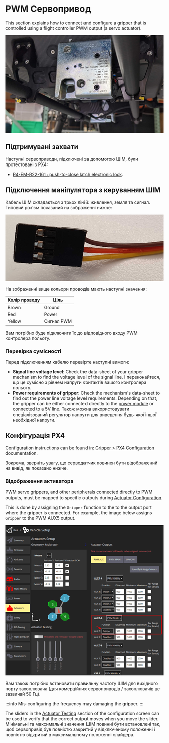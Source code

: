# PWM Сервопривод

This section explains how to connect and configure a [gripper](../peripherals/gripper.md) that is controlled using a flight controller PWM output (a servo actuator).

![R4-EM-R22-16: High-load gripper example](../../assets/hardware/grippers/highload_gripper_example.jpg)

## Підтримувані захвати

Наступні сервоприводи, підключені за допомогою ШІМ, були протестовані з PX4:

- [R4-EM-R22-161 : push-to-close latch electronic lock](https://southco.com/en_any_int/r4-em-r22-161).

## Підключення маніпулятора з керуванням ШІМ

Кабель ШІМ складається з трьох ліній: живлення, земля та сигнал.
Типовий роз'єм показаний на зображенні нижче:

![PWM Cable](../../assets/hardware/grippers/pwm_cable.png)

На зображенні вище кольори проводів мають наступні значення:

| Колір проводу | Ціль       |
| ------------- | ---------- |
| Brown         | Ground     |
| Red           | Power      |
| Yellow        | Сигнал PWM |

Вам потрібно буде підключити їх до відповідного входу PWM контролера польоту.

### Перевірка сумісності

Перед підключенням кабелю перевірте наступні вимоги:

- **Signal line voltage level**: Check the data-sheet of your gripper mechanism to find the voltage level of the signal line. І переконайтеся, що це сумісно з рівнем напруги контактів вашого контролера польоту.
- **Power requirements of gripper**: Check the mechanism's data-sheet to find out the power line voltage level requirements. Depending on that, the gripper can be either connected directly to the [power module](../power_module/index.md) or connected to a 5V line.
  Також можна використовувати спеціалізований регулятор напруги для виведення будь-якої іншої необхідної напруги.

## Конфігурація PX4

Configuration instructions can be found in: [Gripper > PX4 Configuration](../peripherals/gripper.md#px4-configuration) documentation.

Зокрема, зверніть увагу, що серводатчик повинен бути відображений на вивід, як показано нижче.

### Відображення активатора

PWM servo grippers, and other peripherals connected directly to PWM outputs, must be mapped to specific outputs during [Actuator Configuration](../config/actuators.md#actuator-outputs).

This is done by assigning the `Gripper` function to the to the output port where the gripper is connected.
For example, the image below assigns `Gripper` to the PWM AUX5 output.

![Gripper output mapping](../../assets/config/gripper/qgc_gripper_output_setup.png)

Вам також потрібно встановити правильну частоту ШІМ для вихідного порту захоплювача (для комерційних сервоприводів / захоплювачів це зазвичай 50 Гц).

:::info
Mis-configuring the frequency may damaging the gripper.
:::

The sliders in the [Actuator Testing](../config/actuators.md#actuator-testing) section of the configuration screen can be used to verify that the correct output moves when you move the slider.
Мінімальні та максимальні значення ШІМ повинні бути встановлені так, щоб сервопривід був повністю закритий у відключеному положенні і повністю відкритий в максимальному положенні слайдера.

